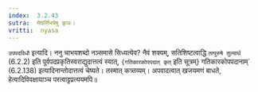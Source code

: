```yaml
---
index:  3.2.43
sutra:  मेघर्त्तिभयेषु कृञः।
vritti:  nyasa
---
```


`उपपदविधौ` इत्यादि। ननु चाभयशब्दो नञ्समासे सिध्यत्येव? नैवं शक्यम्, सतिशिष्टत्वाद्धि `तत्पुरुषे तुल्यार्थ` (6.2.2) इति पूर्वपदप्रकृतिस्वराद्युदात्तत्वं स्यात्, `{गतिकारकोपपदात् कृत्` इति सूत्रम्} गतिकारकोपपदानाम्` (6.2.138) इत्यादिनान्तोदात्तत्वं चेष्यते। तस्मात् कत्र्तव्यम्। अपवादत्वात् खजयमणं बाधते, हेत्वादिविवक्षायाञ्च परत्वाट्टप्रत्ययमपि॥
